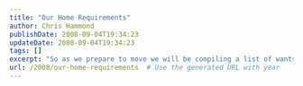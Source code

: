 ```yaml
---
title: "Our Home Requirements"
author: Chris Hammond
publishDate: 2008-09-04T19:34:23
updateDate: 2008-09-04T19:34:23
tags: []
excerpt: "So as we prepare to move we will be compiling a list of wants/dreams/must haves for purchasing our first home. To get started I read some interesting information that I wouldn't have thought of on a forum this evening. So the first list of things for the house that would be good to have"
url: /2008/our-home-requirements  # Use the generated URL with year
---
```


